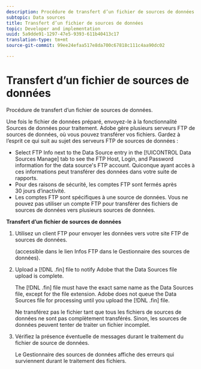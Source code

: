 ```yaml
---
description: Procédure de transfert d’un fichier de sources de données.
subtopic: Data sources
title: Transfert d’un fichier de sources de données
topic: Developer and implementation
uuid: 5a9dde91-1297-47e5-9393-611b40413c17
translation-type: tm+mt
source-git-commit: 99ee24efaa517e8da700c67818c111c4aa90dc02

---
```



# Transfert d’un fichier de sources de données

Procédure de transfert d’un fichier de sources de données.

Une fois le fichier de données préparé, envoyez-le à la fonctionnalité Sources de données pour traitement. Adobe gère plusieurs serveurs FTP de sources de données, où vous pouvez transférer vos fichiers. Gardez à l’esprit ce qui suit au sujet des serveurs FTP de sources de données :

* Select FTP Info next to the Data Source entry in the [!UICONTROL Data Sources Manage] tab to see the FTP Host, Login, and Password information for the data source's FTP account. Quiconque ayant accès à ces informations peut transférer des données dans votre suite de rapports.
* Pour des raisons de sécurité, les comptes FTP sont fermés après 30 jours d’inactivité.
* Les comptes FTP sont spécifiques à une source de données. Vous ne pouvez pas utiliser un compte FTP pour transférer des fichiers de sources de données vers plusieurs sources de données.

**Transfert d’un fichier de sources de données**

1. Utilisez un client FTP pour envoyer les données vers votre site FTP de sources de données.

   (accessible dans le lien Infos FTP dans le Gestionnaire des sources de données).

1. Upload a [!DNL .fin] file to notify Adobe that the Data Sources file upload is complete.

   The [!DNL .fin] file must have the exact same name as the Data Sources file, except for the file extension. Adobe does not queue the Data Sources file for processing until you upload the [!DNL .fin] file.

   Ne transférez pas le fichier tant que tous les fichiers de sources de données ne sont pas complètement transférés. Sinon, les sources de données peuvent tenter de traiter un fichier incomplet.
1. Vérifiez la présence éventuelle de messages durant le traitement du fichier de source de données.

   Le Gestionnaire des sources de données affiche des erreurs qui surviennent durant le traitement des fichiers.

